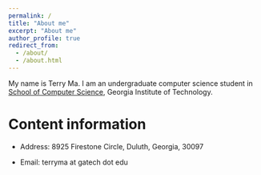 ```yaml
---
permalink: /
title: "About me"
excerpt: "About me"
author_profile: true
redirect_from: 
  - /about/
  - /about.html
---
```


My name is Terry Ma. I am an undergraduate computer science student in [School of Computer Science](https://www.scs.gatech.edu/), Georgia Institute of Technology. 



Content information
======
* Address: 8925 Firestone Circle, Duluth, Georgia, 30097

* Email: terryma at gatech dot edu
